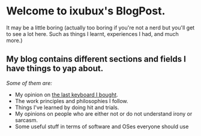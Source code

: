 # Welcome to ixubux's BlogPost.

It may be a little boring (actually too boring if you're not a nerd but you'll get to see a lot here. Such as things I learnt, experiences I had, and much more.)

## My blog contains different sections and fields I have things to yap about.

*Some of them are:*
- My opinion on [the last keyboard I bought](/Keyboard/keyboard.md).
- The work principles and philosophies I follow.
- Things I've learned by doing hit and trials.
- My opinions on people who are either not or do not understand irony or sarcasm.
- Some useful stuff in terms of software and OSes everyone should use
